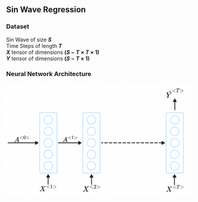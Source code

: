 ## Sin Wave Regression

### Dataset
Sin Wave of size **$S$** \
Time Steps of length **$T$** \
**$X$** tensor of dimensions **$(S - T \times T \times 1)$** \
**$Y$** tensor of dimensions **$(S - T \times 1)$** 

### Neural Network Architecture
![](architecture.png)
